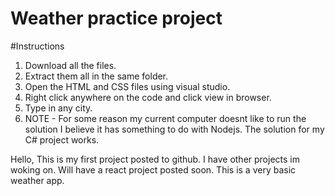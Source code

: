 # Weather practice project
#Instructions
1. Download all the files.
2. Extract them all in the same folder.
3. Open the HTML and CSS files using visual studio.
4. Right click anywhere on the code and click view in browser.
5. Type in any city.
6. NOTE - For some reason my current computer doesnt like to run the solution I believe it has something to do with Nodejs. The solution for my C# project works.

Hello,
This is my first project posted to github. I have other projects im woking on. 
Will have a react project posted soon. This is a very basic weather app. 




